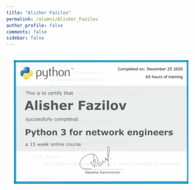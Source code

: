 ```yaml
---
title: "Alisher Fazilov"
permalink: /alumni/Alisher_Fazilov
author_profile: false
comments: false
sidebar: false
---
```


<div style="padding: 20px;">
  <img src="https://raw.githubusercontent.com/pyneng/pyneng.github.io/master/alumni/Alisher_Fazilov.png" alt="Python for network engineers">
</div>

